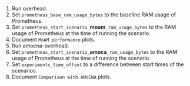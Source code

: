 1. Run overhead.
2. Set `prometheus_base_ram_usage_bytes` to the baseline RAM usage of Prometheus.
3. Set `prometheus_start_scenario_`**moam**`_ram_usage_bytes` to the RAM usage of Prometheus at the time of running the scenario.
4. Document `MoAM performance` plots.
5. Run amocna-overhead.
6. Set `prometheus_start_scenario_`**amoca**`_ram_usage_bytes` to the RAM usage of Prometheus at the time of running the scenario.
7. Set `experiments_time_offset` to a difference between start times of the scenarios.
8. Document `Comparison with AMoCNA` plots.
